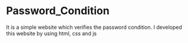 # Password_Condition
It is a simple website which verifies the password condition. I developed this website by using html, css and js
